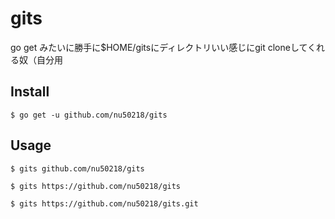 # gits

go get みたいに勝手に$HOME/gitsにディレクトリいい感じにgit cloneしてくれる奴（自分用

## Install

`$ go get -u github.com/nu50218/gits`

## Usage

`$ gits github.com/nu50218/gits`

`$ gits https://github.com/nu50218/gits`

`$ gits https://github.com/nu50218/gits.git`
